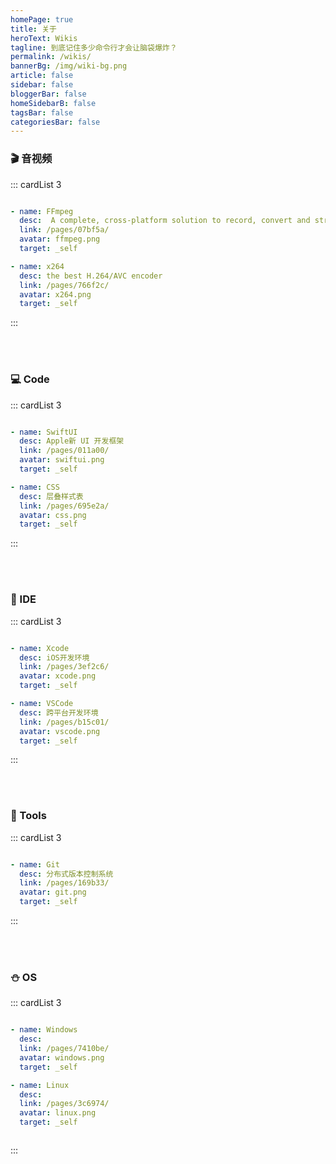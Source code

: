 ```yaml
---
homePage: true
title: 关于
heroText: Wikis
tagline: 到底记住多少命令行才会让脑袋爆炸？
permalink: /wikis/
bannerBg: /img/wiki-bg.png
article: false
sidebar: false
bloggerBar: false
homeSidebarB: false
tagsBar: false
categoriesBar: false
---
```


### 🎬 音视频

::: cardList 3
```yaml

- name: FFmpeg
  desc:  A complete, cross-platform solution to record, convert and stream audio and video. form solution to record, convert and stream audio and vi form solution to record, convert and stream audio and vi
  link: /pages/07bf5a/
  avatar: ffmpeg.png
  target: _self

- name: x264
  desc: the best H.264/AVC encoder
  link: /pages/766f2c/
  avatar: x264.png
  target: _self


```
:::

<br>
<br>

### 💻 Code

::: cardList 3
```yaml

- name: SwiftUI
  desc: Apple新 UI 开发框架
  link: /pages/011a00/
  avatar: swiftui.png
  target: _self

- name: CSS
  desc: 层叠样式表
  link: /pages/695e2a/
  avatar: css.png
  target: _self

```
:::


<br>
<br>




### 🚀 IDE

::: cardList 3
```yaml

- name: Xcode
  desc: iOS开发环境
  link: /pages/3ef2c6/
  avatar: xcode.png
  target: _self

- name: VSCode
  desc: 跨平台开发环境
  link: /pages/b15c01/
  avatar: vscode.png
  target: _self

```
:::

<br>
<br>


### 🔧 Tools

::: cardList 3
```yaml

- name: Git
  desc: 分布式版本控制系统
  link: /pages/169b33/
  avatar: git.png
  target: _self


```
:::



<br>
<br>


### ⛄ OS

::: cardList 3
```yaml

- name: Windows
  desc:  
  link: /pages/7410be/
  avatar: windows.png
  target: _self

- name: Linux
  desc: 
  link: /pages/3c6974/
  avatar: linux.png
  target: _self



```
:::
